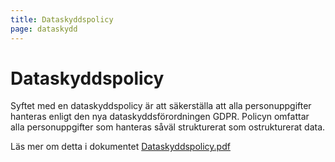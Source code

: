```yaml
---
title: Dataskyddspolicy
page: dataskydd
---
```


# Dataskyddspolicy

Syftet med en dataskyddspolicy är att säkerställa att alla personuppgifter hanteras enligt den nya
dataskyddsförordningen GDPR. Policyn omfattar alla personuppgifter som hanteras såväl strukturerat som
ostrukturerat data. 

Läs mer om detta i dokumentet <a href="/assets/files/Dataskyddspolicy.pdf" target="_blank">Dataskyddspolicy.pdf</a>